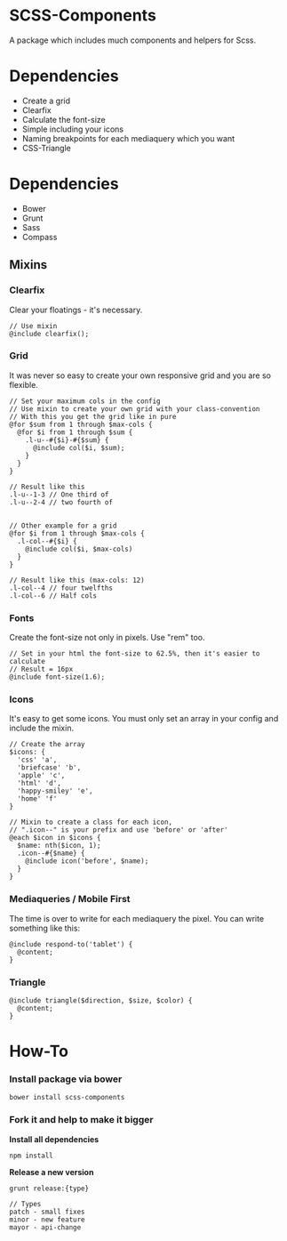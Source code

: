 SCSS-Components
===============

A package which includes much components and helpers for Scss.

Dependencies
===============

* Create a grid
* Clearfix
* Calculate the font-size
* Simple including your icons
* Naming breakpoints for each mediaquery which you want
* CSS-Triangle

Dependencies
===============

* Bower
* Grunt
* Sass
* Compass

## Mixins

### Clearfix
Clear your floatings - it's necessary.

    // Use mixin
    @include clearfix();

### Grid
It was never so easy to create your own responsive grid and you are so flexible.

    // Set your maximum cols in the config
    // Use mixin to create your own grid with your class-convention
    // With this you get the grid like in pure
    @for $sum from 1 through $max-cols {
      @for $i from 1 through $sum {
        .l-u--#{$i}-#{$sum} {
          @include col($i, $sum);
        }
      }
    }

    // Result like this
    .l-u--1-3 // One third of
    .l-u--2-4 // two fourth of


    // Other example for a grid
    @for $i from 1 through $max-cols {
      .l-col--#{$i} {
        @include col($i, $max-cols)
      }
    }

    // Result like this (max-cols: 12)
    .l-col--4 // four twelfths
    .l-col--6 // Half cols

### Fonts
Create the font-size not only in pixels. Use "rem" too.

    // Set in your html the font-size to 62.5%, then it's easier to calculate
    // Result = 16px
    @include font-size(1.6);

### Icons
It's easy to get some icons. You must only set an array in your config and include the mixin.

    // Create the array
    $icons: {
      'css' 'a',
      'briefcase' 'b',
      'apple' 'c',
      'html' 'd',
      'happy-smiley' 'e',
      'home' 'f'
    }

    // Mixin to create a class for each icon,
    // ".icon--" is your prefix and use 'before' or 'after'
    @each $icon in $icons {
      $name: nth($icon, 1);
      .icon--#{$name} {
        @include icon('before', $name);
      }
    }

### Mediaqueries / Mobile First
The time is over to write for each mediaquery the pixel. You can write something like this:

    @include respond-to('tablet') {
      @content;
    }

### Triangle
    @include triangle($direction, $size, $color) {
      @content;
    }


How-To
===============

### Install package via bower

    bower install scss-components

### Fork it and help to make it bigger

**Install all dependencies**

    npm install

**Release a new version**

    grunt release:{type}

    // Types
    patch - small fixes
    minor - new feature
    mayor - api-change